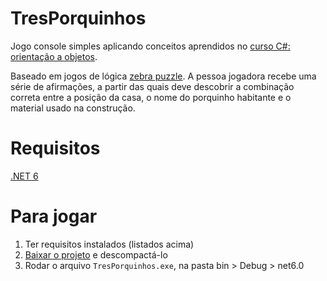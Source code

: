 ﻿# TresPorquinhos
Jogo console simples aplicando conceitos aprendidos no [curso C#: orientação a objetos](https://cursos.alura.com.br/course/c-sharp-orientacao-objetos).

Baseado em jogos de lógica [zebra puzzle](https://en.wikipedia.org/wiki/Zebra_Puzzle). A pessoa jogadora recebe uma série de afirmações, a partir das quais deve descobrir a combinação correta entre a posição da casa, o nome do porquinho habitante e o material usado na construção.

# Requisitos
[.NET 6](https://dotnet.microsoft.com/en-us/download/dotnet/6.0)

# Para jogar

1. Ter requisitos instalados (listados acima)
2. [Baixar o projeto](https://github.com/alura-uesugui/PDI_TresPorquinhos/archive/refs/heads/main.zip) e descompactá-lo
3. Rodar o arquivo `TresPorquinhos.exe`, na pasta bin > Debug > net6.0
